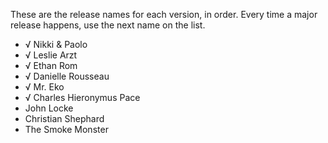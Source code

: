 These are the release names for each version, in order. Every time a major
release happens, use the next name on the list.

- √ Nikki & Paolo
- √ Leslie Arzt
- √ Ethan Rom
- √ Danielle Rousseau
- √ Mr. Eko
- √ Charles Hieronymus Pace
- John Locke
- Christian Shephard
- The Smoke Monster